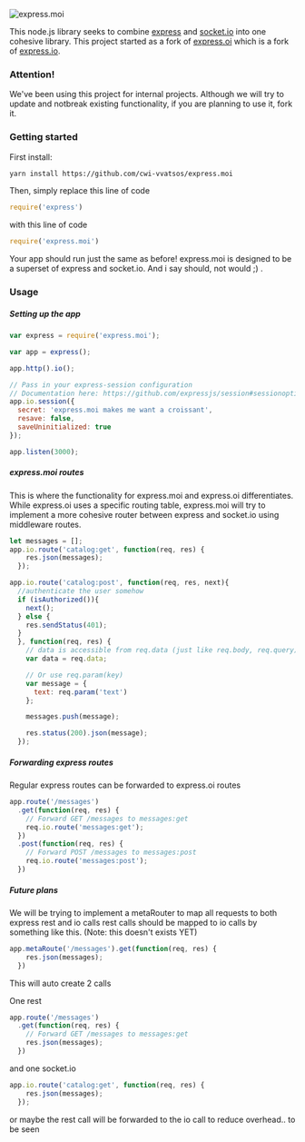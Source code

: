 ![express.moi](https://i.ibb.co/WpqVSnW/expressmoi.png)

This node.js library seeks to combine [express](http://expressjs.com) and [socket.io](socket.io) into one cohesive library. This project started as a fork of [express.oi](https://github.com/sibartlett/express.oi) which is a fork of [express.io](https://github.com/techpines/express.io).

### Attention!

We've been using this project for internal projects. Although we will try to update and notbreak existing functionality, if you are planning to use it, fork it.

### Getting started

First install:

```sh
yarn install https://github.com/cwi-vvatsos/express.moi
```

Then, simply replace this line of code

```js
require('express')
```

with this line of code

```js
require('express.moi')
```
Your app should run just the same as before! express.moi is designed to be a superset of express and socket.io.
And i say should, not would ;) .

### Usage

##### Setting up the app

```js
var express = require('express.moi');

var app = express();

app.http().io();

// Pass in your express-session configuration
// Documentation here: https://github.com/expressjs/session#sessionoptions
app.io.session({
  secret: 'express.moi makes me want a croissant',
  resave: false,
  saveUninitialized: true
});

app.listen(3000);
```

##### express.moi routes

This is where the functionality for express.moi and express.oi differentiates. While express.oi uses a specific routing table, express.moi will try to implement a more cohesive router between express and socket.io using middleware routes. 
```js
let messages = [];
app.io.route('catalog:get', function(req, res) {
    res.json(messages);
  });

app.io.route('catalog:post', function(req, res, next){
  //authenticate the user somehow
  if (isAuthorized()){
    next();
  } else {
    res.sendStatus(401);
  }
  }, function(req, res) {
    // data is accessible from req.data (just like req.body, req.query)
    var data = req.data;

    // Or use req.param(key)
    var message = {
      text: req.param('text')
    };

    messages.push(message);

    res.status(200).json(message);
  });
```

##### Forwarding express routes

Regular express routes can be forwarded to express.oi routes

```js
app.route('/messages')
  .get(function(req, res) {
    // Forward GET /messages to messages:get
    req.io.route('messages:get');
  })
  .post(function(req, res) {
    // Forward POST /messages to messages:post
    req.io.route('messages:post');
  })
```

##### Future plans

We will be trying to implement a metaRouter to map all requests to both express rest and io calls
rest calls should be mapped to io calls by something like this. (Note: this doesn't exists YET)
```js
app.metaRoute('/messages').get(function(req, res) {
    res.json(messages);
  })  
```
This will auto create 2 calls

One rest
```js
app.route('/messages')
  .get(function(req, res) {
    // Forward GET /messages to messages:get
    res.json(messages);
  })
```
and one socket.io
```js
app.io.route('catalog:get', function(req, res) {
    res.json(messages);
  });
```

or maybe the rest call will be forwarded to the io call to reduce overhead.. to be seen
